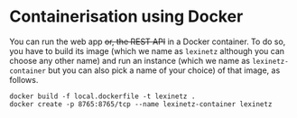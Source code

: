 # Containerisation using Docker
You can run the web app ~~or, the REST API~~ in a Docker container. To do so, you have to build its image (which we name as `lexinetz` although you can choose any other name) and run an instance (which we name as `lexinetz-container` but you can also pick a name of your choice) of that image, as follows.

```
docker build -f local.dockerfile -t lexinetz .
docker create -p 8765:8765/tcp --name lexinetz-container lexinetz
```
